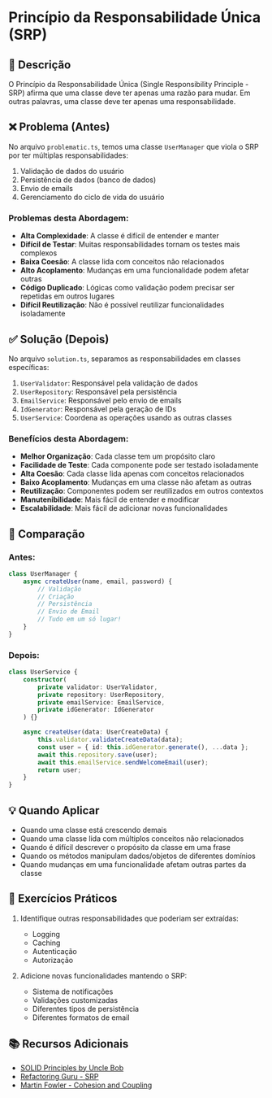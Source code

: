 # Princípio da Responsabilidade Única (SRP)

## 📝 Descrição

O Princípio da Responsabilidade Única (Single Responsibility Principle - SRP) afirma que uma classe deve ter apenas uma razão para mudar. Em outras palavras, uma classe deve ter apenas uma responsabilidade.

## ❌ Problema (Antes)

No arquivo `problematic.ts`, temos uma classe `UserManager` que viola o SRP por ter múltiplas responsabilidades:

1. Validação de dados do usuário
2. Persistência de dados (banco de dados)
3. Envio de emails
4. Gerenciamento do ciclo de vida do usuário

### Problemas desta Abordagem:

- **Alta Complexidade**: A classe é difícil de entender e manter
- **Difícil de Testar**: Muitas responsabilidades tornam os testes mais complexos
- **Baixa Coesão**: A classe lida com conceitos não relacionados
- **Alto Acoplamento**: Mudanças em uma funcionalidade podem afetar outras
- **Código Duplicado**: Lógicas como validação podem precisar ser repetidas em outros lugares
- **Difícil Reutilização**: Não é possível reutilizar funcionalidades isoladamente

## ✅ Solução (Depois)

No arquivo `solution.ts`, separamos as responsabilidades em classes específicas:

1. `UserValidator`: Responsável pela validação de dados
2. `UserRepository`: Responsável pela persistência
3. `EmailService`: Responsável pelo envio de emails
4. `IdGenerator`: Responsável pela geração de IDs
5. `UserService`: Coordena as operações usando as outras classes

### Benefícios desta Abordagem:

- **Melhor Organização**: Cada classe tem um propósito claro
- **Facilidade de Teste**: Cada componente pode ser testado isoladamente
- **Alta Coesão**: Cada classe lida apenas com conceitos relacionados
- **Baixo Acoplamento**: Mudanças em uma classe não afetam as outras
- **Reutilização**: Componentes podem ser reutilizados em outros contextos
- **Manutenibilidade**: Mais fácil de entender e modificar
- **Escalabilidade**: Mais fácil de adicionar novas funcionalidades

## 🔄 Comparação

### Antes:
```typescript
class UserManager {
    async createUser(name, email, password) {
        // Validação
        // Criação
        // Persistência
        // Envio de Email
        // Tudo em um só lugar!
    }
}
```

### Depois:
```typescript
class UserService {
    constructor(
        private validator: UserValidator,
        private repository: UserRepository,
        private emailService: EmailService,
        private idGenerator: IdGenerator
    ) {}

    async createUser(data: UserCreateData) {
        this.validator.validateCreateData(data);
        const user = { id: this.idGenerator.generate(), ...data };
        await this.repository.save(user);
        await this.emailService.sendWelcomeEmail(user);
        return user;
    }
}
```

## 💡 Quando Aplicar

- Quando uma classe está crescendo demais
- Quando uma classe lida com múltiplos conceitos não relacionados
- Quando é difícil descrever o propósito da classe em uma frase
- Quando os métodos manipulam dados/objetos de diferentes domínios
- Quando mudanças em uma funcionalidade afetam outras partes da classe

## 🎯 Exercícios Práticos

1. Identifique outras responsabilidades que poderiam ser extraídas:
   - Logging
   - Caching
   - Autenticação
   - Autorização

2. Adicione novas funcionalidades mantendo o SRP:
   - Sistema de notificações
   - Validações customizadas
   - Diferentes tipos de persistência
   - Diferentes formatos de email

## 📚 Recursos Adicionais

- [SOLID Principles by Uncle Bob](https://blog.cleancoder.com/uncle-bob/2014/05/08/SingleReponsibilityPrinciple.html)
- [Refactoring Guru - SRP](https://refactoring.guru/solid-single-responsibility-principle)
- [Martin Fowler - Cohesion and Coupling](https://martinfowler.com/bliki/CouplingAndCohesion.html)
